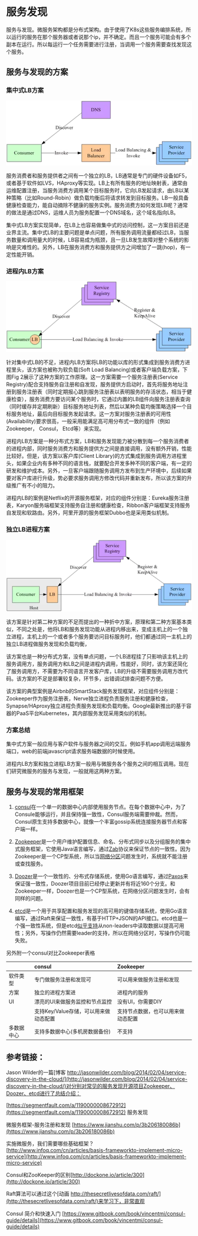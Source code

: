 # 服务发现

服务与发现。微服务架构都是分布式架构。由于使用了K8s这些服务编排系统，所以运行的服务在那个服务器或者说那个ip，并不确定。而且一个服务可能会有多个副本在运行。所以每运行一个任务需要进行注册，当调用一个服务需要查找发现这个服务。

## 服务与发现的方案

### 集中式LB方案

![](/assets/集中式lb.png)

服务消费者和服务提供者之间有一个独立的LB，LB通常是专门的硬件设备如F5，或者基于软件如LVS，HAproxy等实现。LB上有所有服务的地址映射表，通常由运维配置注册，当服务消费方调用某个目标服务时，它向LB发起请求，由LB以某种策略（比如Round-Robin）做负载均衡后将请求转发到目标服务。LB一般具备健康检查能力，能自动摘除不健康的服务实例。服务消费方如何发现LB呢？通常的做法是通过DNS，运维人员为服务配置一个DNS域名，这个域名指向LB。

集中式LB方案实现简单，在LB上也容易做集中式的访问控制，这一方案目前还是业界主流。集中式LB的主要问题是单点问题，所有服务调用流量都经过LB，当服务数量和调用量大的时候，LB容易成为瓶颈，且一旦LB发生故障对整个系统的影响是灾难性的。另外，LB在服务消费方和服务提供方之间增加了一跳\(hop\)，有一定性能开销。

### 进程内LB方案

![](/assets/进程内的lb.png)

针对集中式LB的不足，进程内LB方案将LB的功能以库的形式集成到服务消费方进程里头，该方案也被称为软负载\(Soft Load Balancing\)或者客户端负载方案，下图Fig 2展示了这种方案的工作原理。这一方案需要一个服务注册表\(Service Registry\)配合支持服务自注册和自发现，服务提供方启动时，首先将服务地址注册到服务注册表（同时定期报心跳到服务注册表以表明服务的存活状态，相当于健康检查），服务消费方要访问某个服务时，它通过内置的LB组件向服务注册表查询（同时缓存并定期刷新）目标服务地址列表，然后以某种负载均衡策略选择一个目标服务地址，最后向目标服务发起请求。这一方案对服务注册表的可用性\(Availability\)要求很高，一般采用能满足高可用分布式一致的组件（例如Zookeeper， Consul， Etcd等）来实现。

进程内LB方案是一种分布式方案，LB和服务发现能力被分散到每一个服务消费者的进程内部，同时服务消费方和服务提供方之间是直接调用，没有额外开销，性能比较好。但是，该方案以客户库\(Client Library\)的方式集成到服务调用方进程里头，如果企业内有多种不同的语言栈，就要配合开发多种不同的客户端，有一定的研发和维护成本。另外，一旦客户端跟随服务调用方发布到生产环境中，后续如果要对客户库进行升级，势必要求服务调用方修改代码并重新发布，所以该方案的升级推广有不小的阻力。

进程内LB的案例是Netflix的开源服务框架，对应的组件分别是：Eureka服务注册表，Karyon服务端框架支持服务自注册和健康检查，Ribbon客户端框架支持服务自发现和软路由。另外，阿里开源的服务框架Dubbo也是采用类似机制。

### 独立LB进程方案

![](/assets/独立主机的lb.png)

该方案是针对第二种方案的不足而提出的一种折中方案，原理和第二种方案基本类似，不同之处是，他将LB和服务发现功能从进程内移出来，变成主机上的一个独立进程，主机上的一个或者多个服务要访问目标服务时，他们都通过同一主机上的独立LB进程做服务发现和负载均衡，

该方案也是一种分布式方案，没有单点问题，一个LB进程挂了只影响该主机上的服务调用方，服务调用方和LB之间是进程内调用，性能好，同时，该方案还简化了服务调用方，不需要为不同语言开发客户库，LB的升级不需要服务调用方改代码。该方案的不足是部署较复杂，环节多，出错调试排查问题不方便。

该方案的典型案例是Airbnb的SmartStack服务发现框架，对应组件分别是：Zookeeper作为服务注册表，Nerve独立进程负责服务注册和健康检查，Synapse/HAproxy独立进程负责服务发现和负载均衡。Google最新推出的基于容器的PaaS平台Kubernetes，其内部服务发现采用类似的机制。

### 方案总结

集中式方案一般应用与客户软件与服务器之间的交互。例如手机app调用远端服务端口，web的前端javascript请求服务端数据的时候使用。

进程内LB方案和独立进程LB方案一般用与微服务各个服务之间的相互调用。现在们研究微服务的服务与发现，一般就用这两种方案。

## 服务与发现的常用框架

1. [consul](https://www.consul.io/)在一个单一的数据中心内部使用服务节点。在每个数据中心中，为了Consule能够运行，并且保持强一致性，Consul服务端需要仲裁。然而，Consul原生支持多数据中心，就像一个丰富gossip系统连接服务器节点和客户端一样。

2. [Zookeeper](https://zookeeper.apache.org/)是一个用户维护配置信息、命名、分布式同步以及分组服务的集中式服务框架，它使用Java语言编写，通过[Zab](http://www.stanford.edu/class/cs347/reading/zab.pdf)协议来保证节点的一致性。因为Zookeeper是一个CP型系统，所以当[网络分区](http://wiki.apache.org/hadoop/ZooKeeper/FailureScenarios)问题发生时，系统就不能注册或查找服务。

3. [Doozer](https://github.com/ha/doozerd)是一个一致性的、分布式存储系统，使用Go语言编写，通过[Paxos](http://research.microsoft.com/en-us/um/people/lamport/pubs/lamport-paxos.pdf)来保证强一致性，Doozer项目目前已经停止更新并有将近160个分支。和Zookeeper一样，Doozer也是一个CP型系统，在网络分区问题发生时，会有同样的问题。

4. [etcd](https://github.com/coreos/etcd)是一个用于共享配置和服务发现的高可用的键值存储系统，使用Go语言编写，通过Raft来保证一致性，有基于HTTP+JSON的API接口。etcd也是一个强一致性系统，但是etcd[似乎支持](https://github.com/coreos/etcd/blob/master/server/v2/get_handler.go#L25)从non-leaders中读取数据以提高可用性；另外，写操作仍然需要leader的支持，所以在网络分区时，写操作仍可能失败。

另外附一个consul对比Zookeeper表格

|  | consul | Zookeeper |
| :--- | :--- | :--- |
| 软件类型 | 专门做服务注册和发现可 | 可以用来做服务注册和发现 |
| 方案 | 独立的进程方案进 | 进程内的服务 |
| UI | 漂亮的UI来做服务监控和节点监控 | 没有UI，你需要DIY |
|  | 支持Key/Value存储，可以用来做动态配置 | 支持节点数据，也可以用来做动态配置 |
| 多数据中心 | 支持多数据中心\(多机房数据备份\) | 不支持 |

## 

## 参考链接：

Jason Wilder的一篇[博客 http://jasonwilder.com/blog/2014/02/04/service-discovery-in-the-cloud/](http://jasonwilder.com/blog/2014/02/04/service-discovery-in-the-cloud/)对分别对常见的服务发现开源项目Zookeeper、Doozer、etcd进行了总结介绍：

[https://segmentfault.com/a/1190000008672912](https://segmentfault.com/a/1190000008672912) 服务发现

微服务框架-服务注册和发现 [https://www.jianshu.com/p/3b206180086b](https://www.jianshu.com/p/3b206180086b)

实施微服务，我们需要哪些基础框架？[http://www.infoq.com/cn/articles/basis-frameworkto-implement-micro-service](http://www.infoq.com/cn/articles/basis-frameworkto-implement-micro-service)

Consul和ZooKeeper的区别[http://dockone.io/article/300](http://dockone.io/article/300)

Raft算法可以通过这个[动画 http://thesecretlivesofdata.com/raft/](http://thesecretlivesofdata.com/raft/)来学习下，非常直观

Consul 简介和快速入门 [https://www.gitbook.com/book/vincentmi/consul-guide/details](https://www.gitbook.com/book/vincentmi/consul-guide/details)





